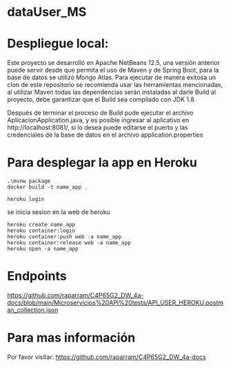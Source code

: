 # dataUser_MS

# Despliegue local:
Este proyecto se desarrolló en Apache NetBeans 12.5, una versión anterior puede servir desde que permita el uso de Maven y de Spring Boot, para la base de datos se utilizó Mongo Atlas. Para ejecutar de manera exitosa un clon de este repositorio se recomienda usar las herramientas mencionadas, al utilizar Maven todas las dependencias serán instaladas al darle Build al proyecto, debe garantizar que el Build sea compilado con JDK 1.8.

Después de terminar el proceso de Build pude ejecutar el archivo AplicacionApplication.java, y es posible ingresar al aplicativo en http://localhost:8081/, si lo desea puede editarse el puerto y las credenciales de la base de datos en el archivo application.properties

# Para desplegar la app en Heroku
```
.\mvnw package
docker build -t name_app .

heroku login
```
se inicia sesion en la web de heroku
```
heroku create name_app
heroku container:login
heroku container:push web -a name_app
heroku container:release web -a name_app
heroku open -a name_app
```

# Endpoints
https://github.com/raparram/C4P65G2_DW_4a-docs/blob/main/Microservicios%20API%20tests/API_USER_HEROKU.postman_collection.json

# Para mas información
Por favor visitar: https://github.com/raparram/C4P65G2_DW_4a-docs
